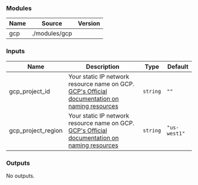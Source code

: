 <!-- BEGIN_TF_DOCS -->
### Modules

| Name | Source | Version |
|------|--------|---------|
| gcp | ./modules/gcp |  |

### Inputs

| Name | Description | Type | Default |
|------|-------------|------|---------|
| gcp\_project\_id | Your static IP network resource name on GCP. [GCP's Official documentation on naming resources](https://cloud.google.com/compute/docs/naming-resources#resource-name-format) | `string` | `""` |
| gcp\_project\_region | Your static IP network resource name on GCP. [GCP's Official documentation on naming resources](https://cloud.google.com/compute/docs/naming-resources#resource-name-format) | `string` | `"us-west1"` |

### Outputs

No outputs.
<!-- END_TF_DOCS -->